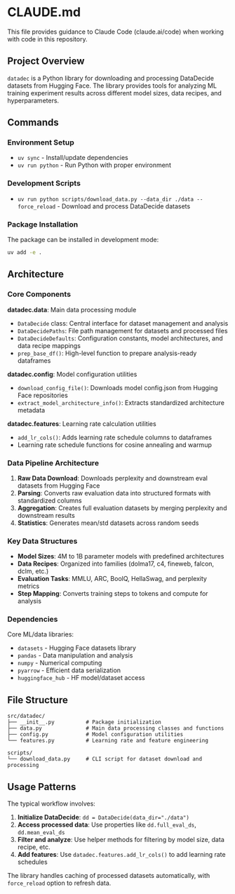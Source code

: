 # CLAUDE.md

This file provides guidance to Claude Code (claude.ai/code) when working with code in this repository.

## Project Overview

`datadec` is a Python library for downloading and processing DataDecide datasets from Hugging Face. The library provides tools for analyzing ML training experiment results across different model sizes, data recipes, and hyperparameters.

## Commands

### Environment Setup
- `uv sync` - Install/update dependencies
- `uv run python` - Run Python with proper environment

### Development Scripts
- `uv run python scripts/download_data.py --data_dir ./data --force_reload` - Download and process DataDecide datasets

### Package Installation
The package can be installed in development mode:
```bash
uv add -e .
```

## Architecture

### Core Components

**datadec.data**: Main data processing module
- `DataDecide` class: Central interface for dataset management and analysis
- `DataDecidePaths`: File path management for datasets and processed files
- `DataDecideDefaults`: Configuration constants, model architectures, and data recipe mappings
- `prep_base_df()`: High-level function to prepare analysis-ready dataframes

**datadec.config**: Model configuration utilities
- `download_config_file()`: Downloads model config.json from Hugging Face repositories
- `extract_model_architecture_info()`: Extracts standardized architecture metadata

**datadec.features**: Learning rate calculation utilities
- `add_lr_cols()`: Adds learning rate schedule columns to dataframes
- Learning rate schedule functions for cosine annealing and warmup

### Data Pipeline Architecture

1. **Raw Data Download**: Downloads perplexity and downstream eval datasets from Hugging Face
2. **Parsing**: Converts raw evaluation data into structured formats with standardized columns
3. **Aggregation**: Creates full evaluation datasets by merging perplexity and downstream results
4. **Statistics**: Generates mean/std datasets across random seeds

### Key Data Structures

- **Model Sizes**: 4M to 1B parameter models with predefined architectures
- **Data Recipes**: Organized into families (dolma17, c4, fineweb, falcon, dclm, etc.)
- **Evaluation Tasks**: MMLU, ARC, BoolQ, HellaSwag, and perplexity metrics
- **Step Mapping**: Converts training steps to tokens and compute for analysis

### Dependencies

Core ML/data libraries:
- `datasets` - Hugging Face datasets library
- `pandas` - Data manipulation and analysis
- `numpy` - Numerical computing
- `pyarrow` - Efficient data serialization
- `huggingface_hub` - HF model/dataset access

## File Structure

```
src/datadec/
├── __init__.py          # Package initialization
├── data.py              # Main data processing classes and functions
├── config.py            # Model configuration utilities
└── features.py          # Learning rate and feature engineering

scripts/
└── download_data.py     # CLI script for dataset download and processing
```

## Usage Patterns

The typical workflow involves:

1. **Initialize DataDecide**: `dd = DataDecide(data_dir="./data")`
2. **Access processed data**: Use properties like `dd.full_eval_ds`, `dd.mean_eval_ds`
3. **Filter and analyze**: Use helper methods for filtering by model size, data recipe, etc.
4. **Add features**: Use `datadec.features.add_lr_cols()` to add learning rate schedules

The library handles caching of processed datasets automatically, with `force_reload` option to refresh data.